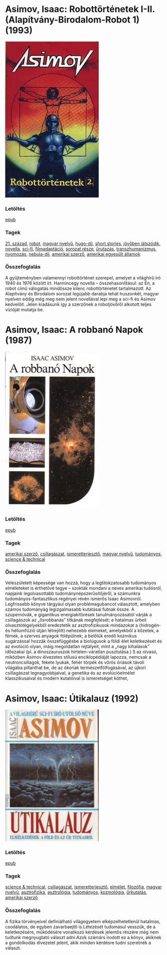 # <a name="id_1172">Asimov, Isaac: Robottörténetek I-II. (Alapítvány-Birodalom-Robot 1) (1993)</a>
<img src="https://github.com/BercziSandor/calibre_lib/raw/main/libs/main/Asimov%2C%20Isaac/Robottortenetek%20I-II_%20%281172%29/cover.jpg" alt="cover" width="300"/>

### Letöltés
[epub](https://github.com/BercziSandor/calibre_lib/raw/main/libs/main/Asimov%2C%20Isaac/Robottortenetek%20I-II_%20%281172%29/Robottortenetek%20I-II_%20-%20Asimov%2C%20Isaac.epub)

### Tagek
[21. század](https://github.com/berczisandor/calibre_lib/libs/main/blob/main/_tags/21.%20sz%c3%a1zad.md), [robot](https://github.com/berczisandor/calibre_lib/libs/main/blob/main/_tags/robot.md), [magyar nyelvű](https://github.com/berczisandor/calibre_lib/libs/main/blob/main/_tags/magyar%20nyelv%c5%b1.md), [hugo-díj](https://github.com/berczisandor/calibre_lib/libs/main/blob/main/_tags/hugo-d%c3%adj.md), [short stories](https://github.com/berczisandor/calibre_lib/libs/main/blob/main/_tags/short%20stories.md), [jövőben játszódik](https://github.com/berczisandor/calibre_lib/libs/main/blob/main/_tags/j%c3%b6v%c5%91ben%20j%c3%a1tsz%c3%b3dik.md), [novella](https://github.com/berczisandor/calibre_lib/libs/main/blob/main/_tags/novella.md), [sci-fi](https://github.com/berczisandor/calibre_lib/libs/main/blob/main/_tags/sci-fi.md), [filmadaptáció](https://github.com/berczisandor/calibre_lib/libs/main/blob/main/_tags/filmadapt%c3%a1ci%c3%b3.md), [sorozat része](https://github.com/berczisandor/calibre_lib/libs/main/blob/main/_tags/sorozat%20r%c3%a9sze.md), [űrutazás](https://github.com/berczisandor/calibre_lib/libs/main/blob/main/_tags/%c5%b1rutaz%c3%a1s.md), [transzhumanizmus](https://github.com/berczisandor/calibre_lib/libs/main/blob/main/_tags/transzhumanizmus.md), [nyomozás](https://github.com/berczisandor/calibre_lib/libs/main/blob/main/_tags/nyomoz%c3%a1s.md), [nebula-díj](https://github.com/berczisandor/calibre_lib/libs/main/blob/main/_tags/nebula-d%c3%adj.md), [amerikai szerző](https://github.com/berczisandor/calibre_lib/libs/main/blob/main/_tags/amerikai%20szerz%c5%91.md), [amerikai egyesült államok](https://github.com/berczisandor/calibre_lib/libs/main/blob/main/_tags/amerikai%20egyes%c3%bclt%20%c3%81llamok.md)

### Összefoglalás
A gyűjteményben valamennyi robottörténet szerepel, amelyet a világhírű író 1940 és 1976 között írt. Harmincegy novella – összehasonlításul: az Én, a robot című válogatás mindössze kilenc robottörténetet tartalmazott. Az Alapítvány és Birodalom sorozat legújabb darabja tehát huszonkét, magyar nyelven eddig még meg nem jelent novellával lepi meg a sci-fi és Asimov kedvelőit. Jelen kiadásunk így a szerzőnek a robotjövőről alkotott teljes vízióját mutatja be.


# <a name="id_1188">Asimov, Isaac: A robbanó Napok (1987)</a>
<img src="https://github.com/BercziSandor/calibre_lib/raw/main/libs/main/Asimov%2C%20Isaac/A%20robbano%20Napok%20%281188%29/cover.jpg" alt="cover" width="300"/>

### Letöltés
[epub](https://github.com/BercziSandor/calibre_lib/raw/main/libs/main/Asimov%2C%20Isaac/A%20robbano%20Napok%20%281188%29/A%20robbano%20Napok%20-%20Asimov%2C%20Isaac.epub)

### Tagek
[amerikai szerző](https://github.com/berczisandor/calibre_lib/libs/main/blob/main/_tags/amerikai%20szerz%c5%91.md), [csillagászat](https://github.com/berczisandor/calibre_lib/libs/main/blob/main/_tags/csillag%c3%a1szat.md), [ismeretterjesztő](https://github.com/berczisandor/calibre_lib/libs/main/blob/main/_tags/ismeretterjeszt%c5%91.md), [magyar nyelvű](https://github.com/berczisandor/calibre_lib/libs/main/blob/main/_tags/magyar%20nyelv%c5%b1.md), [tudományos](https://github.com/berczisandor/calibre_lib/libs/main/blob/main/_tags/tudom%c3%a1nyos.md), [science & technical](https://github.com/berczisandor/calibre_lib/libs/main/blob/main/_tags/science%20%26%20technical.md)

### Összefoglalás
<div>
<p>Veleszületett ​képessége van hozzá, hogy a legtitokzatosabb tudományos elméleteket is érthetővé tegye – szokták mondani a neves amerikai tudósról, napjaink legolvasottabb tudománynépszerűsítőjéről, a számunkra tudományos-fantasztikus regényei révén ismerős Isaac Asimovról. Legfrissebb könyve tárgyául olyan problémagubancot választott, amelyben számos tudományág legizgalmasabb kutatásai futnak össze. A szupernóvák, e gigantikus energiakitörések tanulmányozásától várják a csillagászok az „ősrobbanás” titkának megfejtését; e hatalmas űrbeli olvasztótégelyekből eredeztetik az asztrofizikusok mindazokat a (hidrogén- és héliumfúzió útján létrejött) nehezebb elemeket, amelyekből a kőzetek, a fémek, a szerves anyagok fölépülnek; a belőlük eredő kozmikus sugárzással hozzák összefüggésbe a biolúgusok a földi élet keletkezését és az evolúció olyan, máig megoldatlan rejtályeit, mint a „nagy kihalások” időszakai (pl. a dinoszauruszok hirtelen-váratlan pusztulása.) S az olvasó, miközben Asimov élvezetes stílusú enciklopédiáját lapozza, nemcsak a neutroncsillagok, fekete lyukak, fehér törpék és vörös óriások távoli világába pillanthat be, de az ókoriak természetfölfogásával, az újkori csillagászat legnagyobbjaival, a genetika és az evolúcióelmélet klasszikusaival és modern kutatóival is ismeretséget köthet,</p></div>


# <a name="id_1171">Asimov, Isaac: Útikalauz (1992)</a>
<img src="https://github.com/BercziSandor/calibre_lib/raw/main/libs/main/Asimov%2C%20Isaac/Utikalauz%20%281171%29/cover.jpg" alt="cover" width="300"/>

### Letöltés
[epub](https://github.com/BercziSandor/calibre_lib/raw/main/libs/main/Asimov%2C%20Isaac/Utikalauz%20%281171%29/Utikalauz%20-%20Asimov%2C%20Isaac.epub)

### Tagek
[science & technical](https://github.com/berczisandor/calibre_lib/libs/main/blob/main/_tags/science%20%26%20technical.md), [csillagászat](https://github.com/berczisandor/calibre_lib/libs/main/blob/main/_tags/csillag%c3%a1szat.md), [ismeretterjesztő](https://github.com/berczisandor/calibre_lib/libs/main/blob/main/_tags/ismeretterjeszt%c5%91.md), [elmélet](https://github.com/berczisandor/calibre_lib/libs/main/blob/main/_tags/elm%c3%a9let.md), [filozófia](https://github.com/berczisandor/calibre_lib/libs/main/blob/main/_tags/filoz%c3%b3fia.md), [magyar nyelvű](https://github.com/berczisandor/calibre_lib/libs/main/blob/main/_tags/magyar%20nyelv%c5%b1.md), [asztrofizika](https://github.com/berczisandor/calibre_lib/libs/main/blob/main/_tags/asztrofizika.md), [asztrológia](https://github.com/berczisandor/calibre_lib/libs/main/blob/main/_tags/asztrol%c3%b3gia.md), [tudományos](https://github.com/berczisandor/calibre_lib/libs/main/blob/main/_tags/tudom%c3%a1nyos.md), [kozmológia](https://github.com/berczisandor/calibre_lib/libs/main/blob/main/_tags/kozmol%c3%b3gia.md), [űrkutatás](https://github.com/berczisandor/calibre_lib/libs/main/blob/main/_tags/%c5%b1rkutat%c3%a1s.md), [amerikai szerző](https://github.com/berczisandor/calibre_lib/libs/main/blob/main/_tags/amerikai%20szerz%c5%91.md)

### Összefoglalás
A fizika törvényeivel definiálható világegyetem elképzelhetetlenűl hatalmas, csodálatos, de egyben zavarbaejtő is.Létezését tudomásul vesszük, de a keletkezésére, működésére vonatkozó kérdések jelentős részére még nem tudtunk megnyugtató választ adni.Azok számárs írodott ez a könyv, akiknek a gondolkodás élvezetet jelent, akik minden kérdésre tudni szeretnék a választ.


